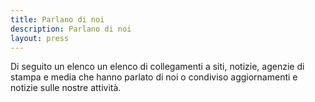 ```yaml
---
title: Parlano di noi
description: Parlano di noi
layout: press
---
```

Di seguito un elenco un elenco di collegamenti a siti, notizie, agenzie di stampa e media che hanno parlato di noi o condiviso aggiornamenti e notizie sulle nostre attività.

<div id="press"></div>